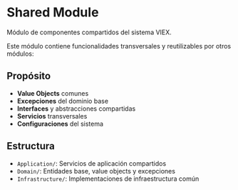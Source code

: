 # Shared Module

Módulo de componentes compartidos del sistema VIEX.

Este módulo contiene funcionalidades transversales y reutilizables por otros módulos:

## Propósito

-  **Value Objects** comunes
-  **Excepciones** del dominio base
-  **Interfaces** y abstracciones compartidas
-  **Servicios** transversales
-  **Configuraciones** del sistema

## Estructura

-  `Application/`: Servicios de aplicación compartidos
-  `Domain/`: Entidades base, value objects y excepciones
-  `Infrastructure/`: Implementaciones de infraestructura común
